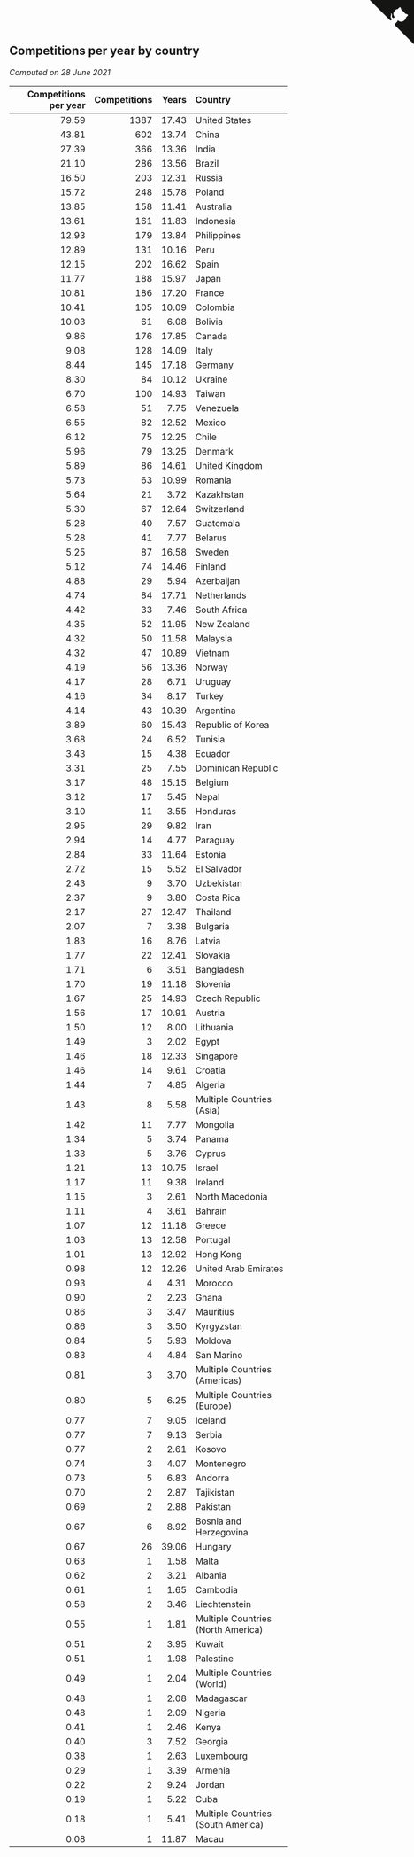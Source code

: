 ## Competitions per year by country

*Computed on 28 June 2021*

| Competitions per year | Competitions | Years | Country |
| ---: | ---: | ---: | :--- |
| 79.59 | 1387 | 17.43 | United States |
| 43.81 | 602 | 13.74 | China |
| 27.39 | 366 | 13.36 | India |
| 21.10 | 286 | 13.56 | Brazil |
| 16.50 | 203 | 12.31 | Russia |
| 15.72 | 248 | 15.78 | Poland |
| 13.85 | 158 | 11.41 | Australia |
| 13.61 | 161 | 11.83 | Indonesia |
| 12.93 | 179 | 13.84 | Philippines |
| 12.89 | 131 | 10.16 | Peru |
| 12.15 | 202 | 16.62 | Spain |
| 11.77 | 188 | 15.97 | Japan |
| 10.81 | 186 | 17.20 | France |
| 10.41 | 105 | 10.09 | Colombia |
| 10.03 | 61 | 6.08 | Bolivia |
| 9.86 | 176 | 17.85 | Canada |
| 9.08 | 128 | 14.09 | Italy |
| 8.44 | 145 | 17.18 | Germany |
| 8.30 | 84 | 10.12 | Ukraine |
| 6.70 | 100 | 14.93 | Taiwan |
| 6.58 | 51 | 7.75 | Venezuela |
| 6.55 | 82 | 12.52 | Mexico |
| 6.12 | 75 | 12.25 | Chile |
| 5.96 | 79 | 13.25 | Denmark |
| 5.89 | 86 | 14.61 | United Kingdom |
| 5.73 | 63 | 10.99 | Romania |
| 5.64 | 21 | 3.72 | Kazakhstan |
| 5.30 | 67 | 12.64 | Switzerland |
| 5.28 | 40 | 7.57 | Guatemala |
| 5.28 | 41 | 7.77 | Belarus |
| 5.25 | 87 | 16.58 | Sweden |
| 5.12 | 74 | 14.46 | Finland |
| 4.88 | 29 | 5.94 | Azerbaijan |
| 4.74 | 84 | 17.71 | Netherlands |
| 4.42 | 33 | 7.46 | South Africa |
| 4.35 | 52 | 11.95 | New Zealand |
| 4.32 | 50 | 11.58 | Malaysia |
| 4.32 | 47 | 10.89 | Vietnam |
| 4.19 | 56 | 13.36 | Norway |
| 4.17 | 28 | 6.71 | Uruguay |
| 4.16 | 34 | 8.17 | Turkey |
| 4.14 | 43 | 10.39 | Argentina |
| 3.89 | 60 | 15.43 | Republic of Korea |
| 3.68 | 24 | 6.52 | Tunisia |
| 3.43 | 15 | 4.38 | Ecuador |
| 3.31 | 25 | 7.55 | Dominican Republic |
| 3.17 | 48 | 15.15 | Belgium |
| 3.12 | 17 | 5.45 | Nepal |
| 3.10 | 11 | 3.55 | Honduras |
| 2.95 | 29 | 9.82 | Iran |
| 2.94 | 14 | 4.77 | Paraguay |
| 2.84 | 33 | 11.64 | Estonia |
| 2.72 | 15 | 5.52 | El Salvador |
| 2.43 | 9 | 3.70 | Uzbekistan |
| 2.37 | 9 | 3.80 | Costa Rica |
| 2.17 | 27 | 12.47 | Thailand |
| 2.07 | 7 | 3.38 | Bulgaria |
| 1.83 | 16 | 8.76 | Latvia |
| 1.77 | 22 | 12.41 | Slovakia |
| 1.71 | 6 | 3.51 | Bangladesh |
| 1.70 | 19 | 11.18 | Slovenia |
| 1.67 | 25 | 14.93 | Czech Republic |
| 1.56 | 17 | 10.91 | Austria |
| 1.50 | 12 | 8.00 | Lithuania |
| 1.49 | 3 | 2.02 | Egypt |
| 1.46 | 18 | 12.33 | Singapore |
| 1.46 | 14 | 9.61 | Croatia |
| 1.44 | 7 | 4.85 | Algeria |
| 1.43 | 8 | 5.58 | Multiple Countries (Asia) |
| 1.42 | 11 | 7.77 | Mongolia |
| 1.34 | 5 | 3.74 | Panama |
| 1.33 | 5 | 3.76 | Cyprus |
| 1.21 | 13 | 10.75 | Israel |
| 1.17 | 11 | 9.38 | Ireland |
| 1.15 | 3 | 2.61 | North Macedonia |
| 1.11 | 4 | 3.61 | Bahrain |
| 1.07 | 12 | 11.18 | Greece |
| 1.03 | 13 | 12.58 | Portugal |
| 1.01 | 13 | 12.92 | Hong Kong |
| 0.98 | 12 | 12.26 | United Arab Emirates |
| 0.93 | 4 | 4.31 | Morocco |
| 0.90 | 2 | 2.23 | Ghana |
| 0.86 | 3 | 3.47 | Mauritius |
| 0.86 | 3 | 3.50 | Kyrgyzstan |
| 0.84 | 5 | 5.93 | Moldova |
| 0.83 | 4 | 4.84 | San Marino |
| 0.81 | 3 | 3.70 | Multiple Countries (Americas) |
| 0.80 | 5 | 6.25 | Multiple Countries (Europe) |
| 0.77 | 7 | 9.05 | Iceland |
| 0.77 | 7 | 9.13 | Serbia |
| 0.77 | 2 | 2.61 | Kosovo |
| 0.74 | 3 | 4.07 | Montenegro |
| 0.73 | 5 | 6.83 | Andorra |
| 0.70 | 2 | 2.87 | Tajikistan |
| 0.69 | 2 | 2.88 | Pakistan |
| 0.67 | 6 | 8.92 | Bosnia and Herzegovina |
| 0.67 | 26 | 39.06 | Hungary |
| 0.63 | 1 | 1.58 | Malta |
| 0.62 | 2 | 3.21 | Albania |
| 0.61 | 1 | 1.65 | Cambodia |
| 0.58 | 2 | 3.46 | Liechtenstein |
| 0.55 | 1 | 1.81 | Multiple Countries (North America) |
| 0.51 | 2 | 3.95 | Kuwait |
| 0.51 | 1 | 1.98 | Palestine |
| 0.49 | 1 | 2.04 | Multiple Countries (World) |
| 0.48 | 1 | 2.08 | Madagascar |
| 0.48 | 1 | 2.09 | Nigeria |
| 0.41 | 1 | 2.46 | Kenya |
| 0.40 | 3 | 7.52 | Georgia |
| 0.38 | 1 | 2.63 | Luxembourg |
| 0.29 | 1 | 3.39 | Armenia |
| 0.22 | 2 | 9.24 | Jordan |
| 0.19 | 1 | 5.22 | Cuba |
| 0.18 | 1 | 5.41 | Multiple Countries (South America) |
| 0.08 | 1 | 11.87 | Macau |


<a href="https://github.com/jonatanklosko/wca_statistics" class="github-corner" aria-label="View source on Github"><svg width="80" height="80" viewBox="0 0 250 250" style="fill:#151513; color:#fff; position: absolute; top: 0; border: 0; right: 0;" aria-hidden="true"><path d="M0,0 L115,115 L130,115 L142,142 L250,250 L250,0 Z"></path><path d="M128.3,109.0 C113.8,99.7 119.0,89.6 119.0,89.6 C122.0,82.7 120.5,78.6 120.5,78.6 C119.2,72.0 123.4,76.3 123.4,76.3 C127.3,80.9 125.5,87.3 125.5,87.3 C122.9,97.6 130.6,101.9 134.4,103.2" fill="currentColor" style="transform-origin: 130px 106px;" class="octo-arm"></path><path d="M115.0,115.0 C114.9,115.1 118.7,116.5 119.8,115.4 L133.7,101.6 C136.9,99.2 139.9,98.4 142.2,98.6 C133.8,88.0 127.5,74.4 143.8,58.0 C148.5,53.4 154.0,51.2 159.7,51.0 C160.3,49.4 163.2,43.6 171.4,40.1 C171.4,40.1 176.1,42.5 178.8,56.2 C183.1,58.6 187.2,61.8 190.9,65.4 C194.5,69.0 197.7,73.2 200.1,77.6 C213.8,80.2 216.3,84.9 216.3,84.9 C212.7,93.1 206.9,96.0 205.4,96.6 C205.1,102.4 203.0,107.8 198.3,112.5 C181.9,128.9 168.3,122.5 157.7,114.1 C157.9,116.9 156.7,120.9 152.7,124.9 L141.0,136.5 C139.8,137.7 141.6,141.9 141.8,141.8 Z" fill="currentColor" class="octo-body"></path></svg></a><style>.github-corner:hover .octo-arm{animation:octocat-wave 560ms ease-in-out}@keyframes octocat-wave{0%,100%{transform:rotate(0)}20%,60%{transform:rotate(-25deg)}40%,80%{transform:rotate(10deg)}}@media (max-width:500px){.github-corner:hover .octo-arm{animation:none}.github-corner .octo-arm{animation:octocat-wave 560ms ease-in-out}}</style>
